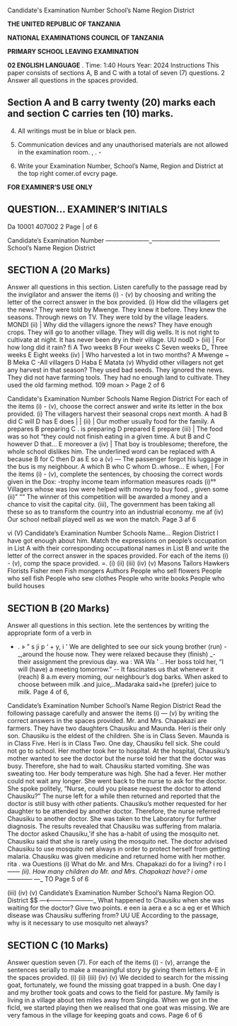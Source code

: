 Candidate's Examination Number
School’s Name
Region
District

**THE UNITED REPUBLIC OF TANZANIA**

**NATIONAL EXAMINATIONS COUNCIL OF TANZANIA**

**PRIMARY SCHOOL LEAVING EXAMINATION**

**02 ENGLISH LANGUAGE**
. Time: 1:40 Hours Year: 2024
Instructions
This paper consists of sections A, B and C with a total of seven (7) questions.
2 Answer all questions in the spaces provided.

## Section A and B carry twenty (20) marks each and section C carries ten (10) marks.

4. All writings must be in blue or black pen.

5. Communication devices and any unauthorised materials are not allowed in the examination room. , . -

6. Write your Examination Number, School’s Name, Region and District at the top right comer.of evcry page.

**FOR EXAMINER’S USE ONLY**

**QUESTION... EXAMINER’S**
INITIALS
-
Da
10001
407002
2
Page | of 6

Candidate’s Examination Number
—_—_—_—_—_—_—_———————————
School’s Name
Region
District

## SECTION A (20 Marks)
Answer all questions in this section.
Listen carefully to the passage read by the invigilator and answer the items (i) - (v) by choosing and writing the letter of the correct answer in the box provided.
(i) How did the villagers get the news?
They were told by Mwenge.
They knew it before.
They knew the seasons.
Through news on TV.
They were told by the village leaders.
MONDI
(ii) | Why did the villagers ignore the news?
They have enough crops.
They will go to another village.
They will dig wells.
It is not right to cultivate at night.
It has never been dry in their village.
UU
nodD >
(iii) | For how long did it rain? fi
   A Two weeks B Four weeks C Seven weeks
D_ Three weeks E Eight weeks
(iv) | Who harvested a lot in two months?
   A Mwenge ~ B Meka C -AIl villagers
   D Haba E Matata
(v) Whydid other villagers not get any harvest in that season?
They used bad seeds.
They ignored the news.
They did not have farming tools.
They had no enough land to cultivate.
They used the old farming method.
109
moan >
Page 2 of 6

Candidate's Examination Number
Schools Name
Region
District
For each of the items (i) - (v), choose the correct answer and write its letter in the box provided.
(i) The villagers harvest their seasonal crops next month.
   A had B did C will D has E does | |
(ii) | Our mother usually food for the family.
   A prepares B preparing C . is preparing
   D prepared E prepare
(iii) | The food was so hot “they could not finish eating in a given time.
   A but B and C however D that... E moreover a
(iv) | That boy is troublesome; therefore, the whole school dislikes him. The underlined word can be replaced with
   A because B for C then D as E so a
(v) — The passenger forgot his luggage in the bus is my neighbour.
   A which B who C whom D..whose... E when,
|
For the items (i) - (v), complete the sentences, by choosing the correct words given in the Dox:
-trophy income team information measures roads
(i)°° Villagers whose was low were helped with money to buy food.
, given some
(ii)” ““ The winner of this competition will be awarded a money and a chance to visit the capital city.
(iii), The government has been taking all these so as to transform the country into an industrial economy. me af
(iv) Our school netball played well as we won the match.
Page 3 af 6

vi
(V)
Candidate’s Examination Number
Schools Name...
Region
District
I have got enough about him.
Match the expressions on people’s occupation in List A with their corresponding occupational names in List B and write the letter of the correct answer in the spaces provided.
For each of the items (i) - (v), comp the space provided. =.
(i)
(ii)
(iii)
(iv)
(v)
Masons
Tailors
Hawkers
Florists
Fisher men
Fish mongers
Authors
People who sell flowers
People who sell fish
People who sew clothes
People who write books
People who build houses

## SECTION B (20 Marks)
Answer all questions in this section.
lete the sentences by writing the appropriate form of a verb in
- . » ” s ji p ‘ + y, i '
We are delighted to see our sick young brother (run) -_,around the house now.
They were relaxed because they (finish) _- their assignment the previous day. wa : WA Wa
' ..
Her boss told her, “I will (have) a meeting tomorrow.” --
It fascinates us that whenever it (reach) 8 a.m every moming, our neighbour’s dog barks.
When asked to choose between milk .and juice,..Madaraka said+he (prefer)
juice to milk.
Page 4 of 6,

Candidate’s Examination Number
School’s Name
Region
District
Read the following passage carefully and answer the items (i) — (v) by writing the correct answers in the spaces provided.
Mr. and Mrs. Chapakazi are farmers. They have two daughters Chausiku and Maunda. Heri is their only son. Chausiku is the eldest of the children. She is in Class Seven. Maunda is in Class
Five. Heri is in Class Two.
One day, Chausiku fell sick. She could not go to school. Her mother took her to hospital. At the hospital, Chausiku’s mother wanted to see the doctor but the nurse told her that the doctor was busy. Therefore, she had to wait.
Chausiku started vomiting. She was sweating too. Her body temperature was high. She had a fever. Her mother could not wait any longer. She went back to the nurse to ask for the doctor.
She spoke politely, “Nurse, could you please request the doctor to attend Chausiku?” The nurse left for a while then returned and reported that the doctor is still busy with other patients.
Chausiku’s mother requested for her daughter to be attended by another doctor. Therefore, the nurse referred Chausiku to another doctor. She was taken to the Laboratory for further diagnosis.
The results revealed that Chausiku was suffering from malaria.
The doctor asked Chausiku,'if she has a-habit of using the mosquito net. Chausiku said that she is rarely using the mosquito net. The doctor advised Chausiku to use mosquito net always in order to protect herself from getting malaria. Chausiku was given medicine and returned home with her mother. rita . wa
Ouestions
(i) What do Mr. and Mrs. Chapakazi do for a living?
i ro
I —_—
(ii). How many children do Mr. and Mrs. Chapakazi have?
i ome ——_—— —_ TO
Page 5 of 6

(iii)
(iv)
(v)
Candidate’s Examination Number
School’s Nama
Region OO.
District $$ —<————————_
What happened to Chausiku when she was waiting for the doctor? Give two points.
e een ia aera e
a sc a eg er et
Which disease was Chausiku suffering from?
UU UE
According to the passage, why is it necessary to use mosquito net always?

## SECTION C (10 Marks)
Answer question seven (7).
For each of the items (i) - (v), arrange the sentences serially to make a meaningful story by giving them letters A-E in the spaces provided.
(i)
(ii)
(iii)
(iv)
(v)
We decided to search for the missing goat, fortunately, we found the missing goat trapped in a bush.
One day I and my brother took goats and cows to the field for pasture.
My family is living in a village about ten miles away from Singida.
When we got in the ficld, we started playing then we realised that one goat was missing.
We are very famous in the village for keeping goats and cows.
Page 6 of 6
